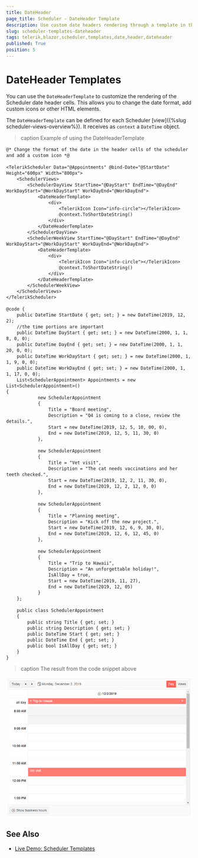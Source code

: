 ```yaml
---
title: DateHeader
page_title: Scheduler - DateHeader Template
description: Use custom date headers rendering through a template in the scheduler for Blazor.
slug: scheduler-templates-dateheader
tags: telerik,blazor,scheduler,templates,date,header,dateheader
published: True
position: 5
---
```


# DateHeader Templates

You can use the `DateHeaderTemplate` to customize the rendering of the Scheduler date header cells. This allows you to change the date format, add custom icons or other HTML elements.

The `DateHeaderTemplate` can be defined for each Scheduler [view]({%slug scheduler-views-overview%}). It receives as `context` a `DateTime` object. 

>caption Example of using the DateHeaderTemplate

````CSHTML
@* Change the format of the date in the header cells of the scheduler and add a custom icon *@

<TelerikScheduler Data="@Appointments" @bind-Date="@StartDate" Height="600px" Width="800px">
    <SchedulerViews>
        <SchedulerDayView StartTime="@DayStart" EndTime="@DayEnd" WorkDayStart="@WorkDayStart" WorkDayEnd="@WorkDayEnd">
            <DateHeaderTemplate>
                <div>
                    <TelerikIcon Icon="info-circle"></TelerikIcon>
                    @context.ToShortDateString()
                </div>
            </DateHeaderTemplate>
        </SchedulerDayView>
        <SchedulerWeekView StartTime="@DayStart" EndTime="@DayEnd" WorkDayStart="@WorkDayStart" WorkDayEnd="@WorkDayEnd">
            <DateHeaderTemplate>
                <div>
                    <TelerikIcon Icon="info-circle"></TelerikIcon>
                    @context.ToShortDateString()
                </div>
            </DateHeaderTemplate>
        </SchedulerWeekView>
    </SchedulerViews>
</TelerikScheduler>

@code {
    public DateTime StartDate { get; set; } = new DateTime(2019, 12, 2);
    //the time portions are important
    public DateTime DayStart { get; set; } = new DateTime(2000, 1, 1, 8, 0, 0);
    public DateTime DayEnd { get; set; } = new DateTime(2000, 1, 1, 20, 0, 0);
    public DateTime WorkDayStart { get; set; } = new DateTime(2000, 1, 1, 9, 0, 0);
    public DateTime WorkDayEnd { get; set; } = new DateTime(2000, 1, 1, 17, 0, 0);
    List<SchedulerAppointment> Appointments = new List<SchedulerAppointment>()
{
            new SchedulerAppointment
            {
                Title = "Board meeting",
                Description = "Q4 is coming to a close, review the details.",
                Start = new DateTime(2019, 12, 5, 10, 00, 0),
                End = new DateTime(2019, 12, 5, 11, 30, 0)
            },

            new SchedulerAppointment
            {
                Title = "Vet visit",
                Description = "The cat needs vaccinations and her teeth checked.",
                Start = new DateTime(2019, 12, 2, 11, 30, 0),
                End = new DateTime(2019, 12, 2, 12, 0, 0)
            },

            new SchedulerAppointment
            {
                Title = "Planning meeting",
                Description = "Kick off the new project.",
                Start = new DateTime(2019, 12, 6, 9, 30, 0),
                End = new DateTime(2019, 12, 6, 12, 45, 0)
            },

            new SchedulerAppointment
            {
                Title = "Trip to Hawaii",
                Description = "An unforgettable holiday!",
                IsAllDay = true,
                Start = new DateTime(2019, 11, 27),
                End = new DateTime(2019, 12, 05)
            }
    };

    public class SchedulerAppointment
    {
        public string Title { get; set; }
        public string Description { get; set; }
        public DateTime Start { get; set; }
        public DateTime End { get; set; }
        public bool IsAllDay { get; set; }
    }
}
````

>caption The result from the code snippet above

![Appointment templates in the scheduler](images/scheduler-dateheadertemplate-example.png)

## See Also

 * [Live Demo: Scheduler Templates](https://demos.telerik.com/blazor-ui/scheduler/templates)

